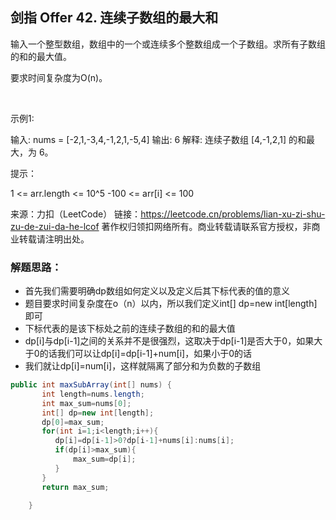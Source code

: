 ## 剑指 Offer 42. 连续子数组的最大和

输入一个整型数组，数组中的一个或连续多个整数组成一个子数组。求所有子数组的和的最大值。

要求时间复杂度为O(n)。

 

示例1:

输入: nums = [-2,1,-3,4,-1,2,1,-5,4]
输出: 6
解释: 连续子数组 [4,-1,2,1] 的和最大，为 6。
 

提示：

1 <= arr.length <= 10^5
-100 <= arr[i] <= 100

来源：力扣（LeetCode）
链接：https://leetcode.cn/problems/lian-xu-zi-shu-zu-de-zui-da-he-lcof
著作权归领扣网络所有。商业转载请联系官方授权，非商业转载请注明出处。

### 解题思路：
* 首先我们需要明确dp数组如何定义以及定义后其下标代表的值的意义
* 题目要求时间复杂度在o（n）以内，所以我们定义int[] dp=new int[length]即可
* 下标代表的是该下标处之前的连续子数组的和的最大值
* dp[i]与dp[i-1]之间的关系并不是很强烈，这取决于dp[i-1]是否大于0，如果大于0的话我们可以让dp[i]=dp[i-1]+num[i]，如果小于0的话
* 我们就让dp[i]=num[i]，这样就隔离了部分和为负数的子数组

```java
public int maxSubArray(int[] nums) {
       int length=nums.length; 
       int max_sum=nums[0];
       int[] dp=new int[length];
       dp[0]=max_sum;
       for(int i=1;i<length;i++){
          dp[i]=dp[i-1]>0?dp[i-1]+nums[i]:nums[i];
          if(dp[i]>max_sum){
              max_sum=dp[i];
          }
       }
       return max_sum;
       
    }
       

```
